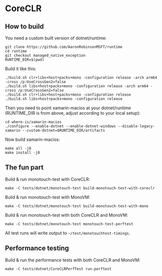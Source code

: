 # CoreCLR

## How to build

You need a custom built version of dotnet/runtime:

```shell
git clone https://github.com/AaronRobinsonMSFT/runtime
cd runtime
git checkout managed_native_exception
RUNTIME_DIR=$(pwd)
```

Build it like this:

```shell
./build.sh clr+libs+host+packs+mono -configuration release -arch arm64 -cross /p:UseCrossGen2=false
./build.sh libs+host+packs+mono -configuration release -arch arm64 -cross /p:UseCrossGen2=false
./build.sh clr+libs+host+packs+mono -configuration release
./build.sh libs+host+packs+mono -configuration release
```

Then you need to point xamarin-macios at your dotnet/runtime (RUNTIME_DIR is from above, adjust according to your local setup):

```shell
cd where-is/xamarin-macios
./configure --enable-dotnet --enable-dotnet-windows --disable-legacy-xamarin --custom-dotnet=$RUNTIME_DIR/artifacts
```

Now build xamarin-macios:

```shell
make all -j8
make install -j8
```

## The fun part

Build & run monotouch-test with CoreCLR:

```shell
make -C tests/dotnet/monotouch-test build-monotouch-test-with-coreclr
```

Build & run monotouch-test with MonoVM:

```shell
make -C tests/dotnet/monotouch-test build-monotouch-test-with-mono
```

Build & run monotouch-test with both CoreCLR and MonoVM:

```shell
make -C tests/dotnet/monotouch-test monotouch-test-perftest
```

All test runs will write output to `~/test/monotouchtest-timings`.

## Performance testing

Build & run the performance tests with both CoreCLR and MonoVM:

```shell
make -C tests/dotnet/CoreCLRPerfTest run-perftest
```
